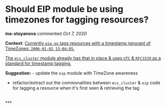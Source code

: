 # Should EIP module be using timezones for tagging resources?

**ina-stoyanova** commented *Oct 7, 2020*

**Context**: [Currently `eip.go` tags resources with a timestamp ignorant of TimeZones: `2006-01-02 15:04:05`. ](https://github.com/gruntwork-io/cloud-nuke/blob/03ada259f537611e97c5a63b9f42eece9110975e/aws/eip.go#L53)

[The `ecs_cluster` module already has that in place & uses `UTC` & `RFC3339` as a standard for timestamp tagging.](https://github.com/ina-stoyanova/cloud-nuke/blob/7e3b907e80dbe34d49cbaa0c9399bf721bcd5951/aws/ecs_cluster.go#L122)

**Suggestion:** - update the `eip` module with TimeZone awareness
- refactor/extract out the commonalities between `ecs_cluster` & `eip` code for tagging a resource when it's first seen & retrieving the tag 
<br />
***


